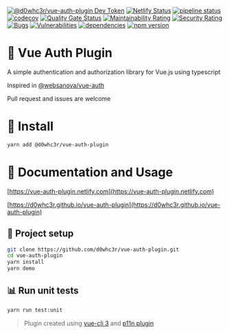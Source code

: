 [![@d0whc3r/vue-auth-plugin Dev Token](https://badge.devtoken.rocks/@d0whc3r/vue-auth-plugin)](https://devtoken.rocks/package/@d0whc3r/vue-auth-plugin)
[![Netlify Status](https://api.netlify.com/api/v1/badges/f40b0f7c-b2a8-4cd5-ba62-fe2da3dfa48c/deploy-status)](https://app.netlify.com/sites/vue-auth-plugin/deploys)
[![pipeline status](https://gitlab.com/d0whc3r/vue-auth-plugin/badges/master/pipeline.svg)](https://gitlab.com/d0whc3r/vue-auth-plugin/commits/master)
[![codecov](https://codecov.io/gh/d0whc3r/vue-auth-plugin/branch/master/graph/badge.svg)](https://codecov.io/gh/d0whc3r/vue-auth-plugin)
[![Quality Gate Status](https://sonarcloud.io/api/project_badges/measure?project=d0whc3r_vue-auth-plugin&metric=alert_status)](https://sonarcloud.io/dashboard?id=d0whc3r_vue-auth-plugin)
[![Maintainability Rating](https://sonarcloud.io/api/project_badges/measure?project=d0whc3r_vue-auth-plugin&metric=sqale_rating)](https://sonarcloud.io/dashboard?id=d0whc3r_vue-auth-plugin)
[![Security Rating](https://sonarcloud.io/api/project_badges/measure?project=d0whc3r_vue-auth-plugin&metric=security_rating)](https://sonarcloud.io/dashboard?id=d0whc3r_vue-auth-plugin)
[![Bugs](https://sonarcloud.io/api/project_badges/measure?project=d0whc3r_vue-auth-plugin&metric=bugs)](https://sonarcloud.io/dashboard?id=d0whc3r_vue-auth-plugin)
[![Vulnerabilities](https://sonarcloud.io/api/project_badges/measure?project=d0whc3r_vue-auth-plugin&metric=vulnerabilities)](https://sonarcloud.io/dashboard?id=d0whc3r_vue-auth-plugin)
[![dependencies](https://img.shields.io/david/d0whc3r/vue-auth-plugin.svg)]()
[![npm version](https://img.shields.io/npm/v/@d0whc3r%2Fvue-auth-plugin.svg)](https://www.npmjs.com/package/@d0whc3r/vue-auth-plugin)

# :key: Vue Auth Plugin

A simple authentication and authorization library for Vue.js using typescript

Inspired in [@websanova/vue-auth](https://github.com/websanova/vue-auth)

Pull request and issues are welcome

# :rocket: Install

```bash
yarn add @d0whc3r/vue-auth-plugin
```

# :notebook: Documentation and Usage

[https://vue-auth-plugin.netlify.com](https://vue-auth-plugin.netlify.com)

[https://d0whc3r.github.io/vue-auth-plugin](https://d0whc3r.github.io/vue-auth-plugin)

## :wrench: Project setup

```bash
git clone https://github.com/d0whc3r/vue-auth-plugin.git
cd vue-auth-plugin
yarn install
yarn demo
```

## :bar_chart: Run unit tests

```bash
yarn run test:unit
```

> Plugin created using [vue-cli 3](https://cli.vuejs.org/) and [p11n plugin](https://github.com/kazupon/vue-cli-plugin-p11n)
